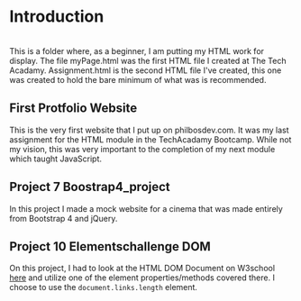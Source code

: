 # Introduction
<br />
This is a folder where, as a beginner, I am putting my HTML work for display.
The file myPage.html was the first HTML file I created at The Tech Acadamy.
Assignment.html is the second HTML file I've created, this one was created to hold the bare minimum of what was is recommended.<br>

## First Protfolio Website<br>

This is the very first website that I put up on philbosdev.com. It was my last assignment for the HTML module in the TechAcadamy Bootcamp. While not my vision, this was very important to the completion of my next module which taught JavaScript.<br>
## Project 7 Boostrap4_project<br>

In this project I made a mock website for a cinema that was made entirely from Bootstrap 4 and jQuery.<br>

## Project 10 Elementschallenge DOM<br>

On this project, I had to look at the HTML DOM Document on W3school [here](https://www.w3schools.com/jsref/dom_obj_document.asp) and utilize one of the element properties/methods covered there. I choose to use the ```document.links.length``` element.